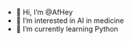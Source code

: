 - 👋 Hi, I’m @AfHey
- 👀 I’m interested in AI in medicine
- 🌱 I’m currently learning Python

<!---
AfHey/AfHey is a ✨ special ✨ repository because its `README.md` (this file) appears on your GitHub profile.
You can click the Preview link to take a look at your changes.
--->
